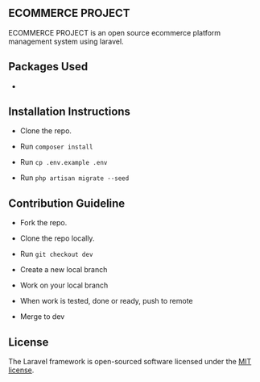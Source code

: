 ## ECOMMERCE PROJECT

ECOMMERCE PROJECT is an open source ecommerce platform management system using laravel.


## Packages Used


   -


## Installation Instructions
   

   - Clone the repo.

   - Run `composer install`

   - Run `cp .env.example .env`

   - Run `php artisan migrate --seed`



## Contribution Guideline


   - Fork the repo.

   - Clone the repo locally.

   - Run `git checkout dev`

   - Create a new local branch

   - Work on your local branch

   - When work is tested, done or ready, push to remote

   - Merge to dev


## License

The Laravel framework is open-sourced software licensed under the [MIT license](https://opensource.org/licenses/MIT).

